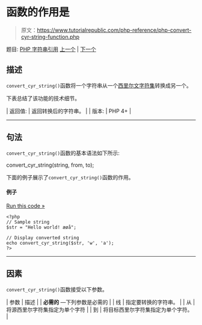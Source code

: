 # 函数的作用是

> 原文：<https://www.tutorialrepublic.com/php-reference/php-convert-cyr-string-function.php>

题目: [PHP 字符串引用](php-string-functions.php) [上一个](#) | [下一个](#)

## 描述

`convert_cyr_string()`函数将一个字符串从一个[西里尔文字符集](#)转换成另一个。

下表总结了该功能的技术细节。

| 返回值: | 返回转换后的字符串。 |
| 版本: | PHP 4+ |

* * *

## 句法

`convert_cyr_string()`函数的基本语法如下所示:

convert_cyr_string(string, from, to);

下面的例子展示了`convert_cyr_string()`函数的作用。

#### 例子

[Run this code »](../codelab.php?topic=php&file=basic "Run this code to view the output")

```
<?php
// Sample string
$str = "Hello world! æøå";

// Display converted string
echo convert_cyr_string($str, 'w', 'a');
?>
```

* * *

## 因素

`convert_cyr_string()`函数接受以下参数。

| 参数 | 描述 |
| **必需的** —下列参数是必需的 |
| 线 | 指定要转换的字符串。 |
| 从 | 将源西里尔字符集指定为单个字符 |
| 到 | 将目标西里尔字符集指定为单个字符。 |